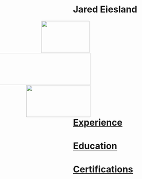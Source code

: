 # Jared Eiesland
<html>
  <Body>
                  
   <p><img style="padding: 0 450px; float: right;" 
            src ="https://i.imgur.com/Uai8sk0.jpg" 
            width="150" height="100"
            ALIGN="Left"/></p>
     
   <p><img style="padding: 0 450px; float: right;" 
            src ="https://i.imgur.com/pI9Yf3d.jpg" 
            width="300" height="100"
            ALIGN="Center"/></p>
  
   <p><img style="padding: 0 450px; float: right;" 
            src ="https://i.imgur.com/JZI2hPi.gif" 
            width="200" height="100"
            ALIGN="Center"/></p>
     
        
    
    
    
    
   <h1><a href="https://github.com/jaredeiesland/Curriculum-Vitae/blob/master/Experience.md#jared-eiesland---experience">Experience</a></h1>
     <h1><a href="https://github.com/jaredeiesland/Curriculum-Vitae/blob/master/Education.md#jared-eiesland---education">Education</a></h1>
         <h1><a href="https://github.com/jaredeiesland/Curriculum-Vitae/blob/master/Certifications.md#jared-eiesland---certifications">Certifications</a></h1>
    
   </body>
  </html>
